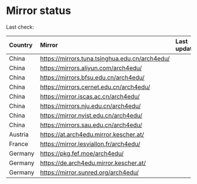 <script src="./time.js"></script>
# Mirror status
Last check: <script type="text/javascript">localize(1720250230.9594257);</script>

|Country|Mirror|Last update|
|:------|:-----|:----------|
|China|https://mirrors.tuna.tsinghua.edu.cn/arch4edu/|<script type="text/javascript">localize(1720204430);</script>|
|China|https://mirrors.aliyun.com/arch4edu/|<script type="text/javascript">localize(1720204430);</script>|
|China|https://mirrors.bfsu.edu.cn/arch4edu/|<script type="text/javascript">localize(1720204430);</script>|
|China|https://mirrors.cernet.edu.cn/arch4edu/|<script type="text/javascript">localize(1720204430);</script>|
|China|https://mirror.iscas.ac.cn/arch4edu/|<script type="text/javascript">localize(1720204430);</script>|
|China|https://mirrors.nju.edu.cn/arch4edu/|<script type="text/javascript">localize(1720204430);</script>|
|China|https://mirror.nyist.edu.cn/arch4edu/|<script type="text/javascript">localize(1720204430);</script>|
|China|https://mirrors.sau.edu.cn/arch4edu/|<script type="text/javascript">localize(1720204430);</script>|
|Austria|https://at.arch4edu.mirror.kescher.at/|<script type="text/javascript">localize(1720204430);</script>|
|France|https://mirror.lesviallon.fr/arch4edu/|<script type="text/javascript">localize(1720204430);</script>|
|Germany|https://pkg.fef.moe/arch4edu/|<script type="text/javascript">localize(1720204430);</script>|
|Germany|https://de.arch4edu.mirror.kescher.at/|<script type="text/javascript">localize(1720204430);</script>|
|Germany|https://mirror.sunred.org/arch4edu/|<script type="text/javascript">localize(1720204430);</script>|

<script src="./tablefilter/tablefilter.js"></script>
<script src="./table.js"></script>
